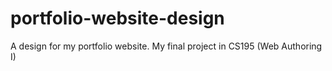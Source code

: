 # portfolio-website-design
A design for my portfolio website. My final project in CS195 (Web Authoring I)

